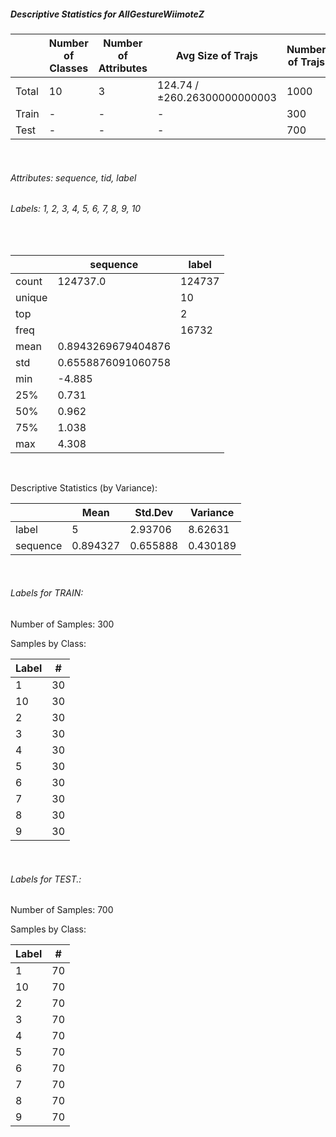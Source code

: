 ##### Descriptive Statistics for AllGestureWiimoteZ


|       |   Number of Classes |   Number of Attributes |            Avg Size of Trajs |   Number of Trajs | Hold-out   |   Number of Points |   Longest Size |   Shortest Size |
|-------|---------------------|------------------------|------------------------------|-------------------|------------|--------------------|----------------|-----------------|
| Total | 10                  | 3                      | 124.74 / ±260.26300000000003 | 1000              | 100%       |             124737 |            385 |              33 |
| Train | -                   | -                      | -                            | 300               | 30.00%     |              37661 |            326 |              33 |
| Test  | -                   | -                      | -                            | 700               | 70.00%     |              87076 |            385 |               2 |

&nbsp;

###### Attributes: sequence, tid, label


###### Labels: 1, 2, 3, 4, 5, 6, 7, 8, 9, 10

&nbsp;

|        | sequence           | label   |
|--------|--------------------|---------|
| count  | 124737.0           | 124737  |
| unique |                    | 10      |
| top    |                    | 2       |
| freq   |                    | 16732   |
| mean   | 0.8943269679404876 |         |
| std    | 0.6558876091060758 |         |
| min    | -4.885             |         |
| 25%    | 0.731              |         |
| 50%    | 0.962              |         |
| 75%    | 1.038              |         |
| max    | 4.308              |         |

&nbsp;

Descriptive Statistics (by Variance): 


|          |     Mean |   Std.Dev |   Variance |
|----------|----------|-----------|------------|
| label    | 5        |  2.93706  |   8.62631  |
| sequence | 0.894327 |  0.655888 |   0.430189 |

&nbsp;

###### Labels for TRAIN:


Number of Samples: 300
Samples by Class:
|   Label |   # |
|---------|-----|
|       1 |  30 |
|      10 |  30 |
|       2 |  30 |
|       3 |  30 |
|       4 |  30 |
|       5 |  30 |
|       6 |  30 |
|       7 |  30 |
|       8 |  30 |
|       9 |  30 |

&nbsp;

###### Labels for TEST.:


Number of Samples: 700
Samples by Class:
|   Label |   # |
|---------|-----|
|       1 |  70 |
|      10 |  70 |
|       2 |  70 |
|       3 |  70 |
|       4 |  70 |
|       5 |  70 |
|       6 |  70 |
|       7 |  70 |
|       8 |  70 |
|       9 |  70 |